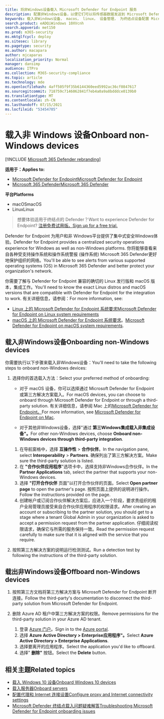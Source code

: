 ```yaml
---
title: 将非Windows设备载入 Microsoft Defender for Endpoint 服务
description: 配置非Windows设备，以便它们可以将传感器数据发送到 Microsoft Defender for Endpoint 服务。
keywords: 载入非Windows设备， macos， linux， 设备管理， 为终结点设备配置 Microsoft Defender
search.product: eADQiWindows 10XVcnh
search.appverid: met150
ms.prod: m365-security
ms.mktglfcycl: deploy
ms.sitesec: library
ms.pagetype: security
ms.author: macapara
author: mjcaparas
localization_priority: Normal
manager: dansimp
audience: ITPro
ms.collection: M365-security-compliance
ms.topic: article
ms.technology: mde
ms.openlocfilehash: 4aff505f9f35b6144360eed5992ac36cf0847617
ms.sourcegitcommit: 718759c7146062841f7eb4a0a9a8bdddce0139b0
ms.translationtype: MT
ms.contentlocale: zh-CN
ms.lasthandoff: 07/15/2021
ms.locfileid: "53454705"
---
```

# <a name="onboard-non-windows-devices"></a><span data-ttu-id="c074a-104">载入非 Windows 设备</span><span class="sxs-lookup"><span data-stu-id="c074a-104">Onboard non-Windows devices</span></span>

[!INCLUDE [Microsoft 365 Defender rebranding](../../includes/microsoft-defender.md)]


<span data-ttu-id="c074a-105">**适用于：**</span><span class="sxs-lookup"><span data-stu-id="c074a-105">**Applies to:**</span></span>
- [<span data-ttu-id="c074a-106">Microsoft Defender for Endpoint</span><span class="sxs-lookup"><span data-stu-id="c074a-106">Microsoft Defender for Endpoint</span></span>](https://go.microsoft.com/fwlink/p/?linkid=2154037)
- [<span data-ttu-id="c074a-107">Microsoft 365 Defender</span><span class="sxs-lookup"><span data-stu-id="c074a-107">Microsoft 365 Defender</span></span>](https://go.microsoft.com/fwlink/?linkid=2118804)

<span data-ttu-id="c074a-108">**平台**</span><span class="sxs-lookup"><span data-stu-id="c074a-108">**Platforms**</span></span>
- <span data-ttu-id="c074a-109">macOS</span><span class="sxs-lookup"><span data-stu-id="c074a-109">macOS</span></span>
- <span data-ttu-id="c074a-110">Linux</span><span class="sxs-lookup"><span data-stu-id="c074a-110">Linux</span></span>

><span data-ttu-id="c074a-111">想要体验适用于终结点的 Defender？</span><span class="sxs-lookup"><span data-stu-id="c074a-111">Want to experience Defender for Endpoint?</span></span> [<span data-ttu-id="c074a-112">注册免费试用版。</span><span class="sxs-lookup"><span data-stu-id="c074a-112">Sign up for a free trial.</span></span>](https://www.microsoft.com/microsoft-365/windows/microsoft-defender-atp?ocid=docs-wdatp-nonwindows-abovefoldlink) 

<span data-ttu-id="c074a-113">Defender for Endpoint 为用户和非 Windows平台提供了集中式安全Windows体验。</span><span class="sxs-lookup"><span data-stu-id="c074a-113">Defender for Endpoint provides a centralized security operations experience for Windows as well as non-Windows platforms.</span></span> <span data-ttu-id="c074a-114">你将能够查看来自各种受支持操作系统和操作系统警报 (操作系统) Microsoft 365 Defender更好地保护组织的网络。</span><span class="sxs-lookup"><span data-stu-id="c074a-114">You'll be able to see alerts from various supported operating systems (OS) in Microsoft 365 Defender and better protect your organization's network.</span></span> 

<span data-ttu-id="c074a-115">你需要了解与 Defender for Endpoint 兼容的确切的 Linux 发行版和 macOS 版本，集成工作。</span><span class="sxs-lookup"><span data-stu-id="c074a-115">You'll need to know the exact Linux distros and macOS versions that are compatible with Defender for Endpoint for the integration to work.</span></span> <span data-ttu-id="c074a-116">有关详细信息，请参阅：</span><span class="sxs-lookup"><span data-stu-id="c074a-116">For more information, see:</span></span>
- [<span data-ttu-id="c074a-117">Linux 上的 Microsoft Defender for Endpoint 系统要求</span><span class="sxs-lookup"><span data-stu-id="c074a-117">Microsoft Defender for Endpoint on Linux system requirements</span></span>](microsoft-defender-endpoint-linux.md#system-requirements)  
- <span data-ttu-id="c074a-118">[macOS 上的 Microsoft Defender for Endpoint 系统要求](microsoft-defender-endpoint-mac.md#system-requirements)。</span><span class="sxs-lookup"><span data-stu-id="c074a-118">[Microsoft Defender for Endpoint on macOS system requirements](microsoft-defender-endpoint-mac.md#system-requirements).</span></span>

## <a name="onboarding-non-windows-devices"></a><span data-ttu-id="c074a-119">载入非Windows设备</span><span class="sxs-lookup"><span data-stu-id="c074a-119">Onboarding non-Windows devices</span></span>
<span data-ttu-id="c074a-120">你需要执行以下步骤来载入非Windows设备：</span><span class="sxs-lookup"><span data-stu-id="c074a-120">You'll need to take the following steps to onboard non-Windows devices:</span></span>
1. <span data-ttu-id="c074a-121">选择你的首选载入方法：</span><span class="sxs-lookup"><span data-stu-id="c074a-121">Select your preferred method of onboarding:</span></span>

   - <span data-ttu-id="c074a-122">对于 macOS 设备，你可以选择通过 Microsoft Defender for Endpoint 或第三方解决方案载入。</span><span class="sxs-lookup"><span data-stu-id="c074a-122">For macOS devices, you can choose to onboard through Microsoft Defender for Endpoint or through a third-party solution.</span></span> <span data-ttu-id="c074a-123">有关详细信息，请参阅 Mac 上的[Microsoft Defender for Endpoint。](/microsoft-365/security/defender-endpoint/microsoft-defender-endpoint-mac)</span><span class="sxs-lookup"><span data-stu-id="c074a-123">For more information, see [Microsoft Defender for Endpoint on Mac](/microsoft-365/security/defender-endpoint/microsoft-defender-endpoint-mac).</span></span>

   - <span data-ttu-id="c074a-124">对于其他非Windows设备，选择"通过 **第三Windows集成载入非集成设备"。**</span><span class="sxs-lookup"><span data-stu-id="c074a-124">For other non-Windows devices, choose **Onboard non-Windows devices through third-party integration**.</span></span>   
    1. <span data-ttu-id="c074a-125">在导航窗格中，选择 **互操作性**  >  **合作伙伴**。</span><span class="sxs-lookup"><span data-stu-id="c074a-125">In the navigation pane, select **Interoperability** > **Partners**.</span></span> <span data-ttu-id="c074a-126">确保列出了第三方解决方案。</span><span class="sxs-lookup"><span data-stu-id="c074a-126">Make sure the third-party solution is listed.</span></span>
    2. <span data-ttu-id="c074a-127">在 **"合作伙伴应用程序**"选项卡中，选择支持非Windows合作伙伴。</span><span class="sxs-lookup"><span data-stu-id="c074a-127">In the **Partner Applications** tab, select the partner that supports your non-Windows devices.</span></span>
    3. <span data-ttu-id="c074a-128">选择 **"打开合作伙伴** 页面"以打开合作伙伴的页面。</span><span class="sxs-lookup"><span data-stu-id="c074a-128">Select **Open partner page** to open the partner's page.</span></span> <span data-ttu-id="c074a-129">按照页面上提供的说明进行操作。</span><span class="sxs-lookup"><span data-stu-id="c074a-129">Follow the instructions provided on the page.</span></span>
    4. <span data-ttu-id="c074a-130">创建帐户或订阅合作伙伴解决方案后，应进入一个阶段，要求贵组织的租户全局管理员接受来自合作伙伴应用程序的权限请求。</span><span class="sxs-lookup"><span data-stu-id="c074a-130">After creating an account or subscribing to the partner solution, you should get to a stage where a tenant Global Admin in your organization is asked to accept a permission request from the partner application.</span></span> <span data-ttu-id="c074a-131">仔细阅读权限请求，确保它与所需的服务保持一致。</span><span class="sxs-lookup"><span data-stu-id="c074a-131">Read the permission request carefully to make sure that it is aligned with the service that you require.</span></span> 

        
2. <span data-ttu-id="c074a-132">按照第三方解决方案的说明运行检测测试。</span><span class="sxs-lookup"><span data-stu-id="c074a-132">Run a detection test by following the instructions of the third-party solution.</span></span>

## <a name="offboard-non-windows-devices"></a><span data-ttu-id="c074a-133">载出非Windows设备</span><span class="sxs-lookup"><span data-stu-id="c074a-133">Offboard non-Windows devices</span></span>

1. <span data-ttu-id="c074a-134">按照第三方文档将第三方解决方案与 Microsoft Defender for Endpoint 断开连接。</span><span class="sxs-lookup"><span data-stu-id="c074a-134">Follow the third-party's documentation to disconnect the third-party solution from Microsoft Defender for Endpoint.</span></span>

2. <span data-ttu-id="c074a-135">删除 Azure AD 租户中第三方解决方案的权限。</span><span class="sxs-lookup"><span data-stu-id="c074a-135">Remove permissions for the third-party solution in your Azure AD tenant.</span></span>
   1. <span data-ttu-id="c074a-136">登录 [Azure 门户](https://portal.azure.com)。</span><span class="sxs-lookup"><span data-stu-id="c074a-136">Sign in to the [Azure portal](https://portal.azure.com).</span></span>
   2. <span data-ttu-id="c074a-137">选择 **Azure Active Directory > Enterprise应用程序"。**</span><span class="sxs-lookup"><span data-stu-id="c074a-137">Select **Azure Active Directory > Enterprise Applications**.</span></span>
   3. <span data-ttu-id="c074a-138">选择要离开的应用程序。</span><span class="sxs-lookup"><span data-stu-id="c074a-138">Select the application you'd like to offboard.</span></span>
   4. <span data-ttu-id="c074a-139">选择" **删除"** 按钮。</span><span class="sxs-lookup"><span data-stu-id="c074a-139">Select the **Delete** button.</span></span>


## <a name="related-topics"></a><span data-ttu-id="c074a-140">相关主题</span><span class="sxs-lookup"><span data-stu-id="c074a-140">Related topics</span></span>
- [<span data-ttu-id="c074a-141">载入 Windows 10 设备</span><span class="sxs-lookup"><span data-stu-id="c074a-141">Onboard Windows 10 devices</span></span>](configure-endpoints.md)
- [<span data-ttu-id="c074a-142">载入服务器</span><span class="sxs-lookup"><span data-stu-id="c074a-142">Onboard servers</span></span>](configure-server-endpoints.md)
- [<span data-ttu-id="c074a-143">配置代理和 Internet 连接设置</span><span class="sxs-lookup"><span data-stu-id="c074a-143">Configure proxy and Internet connectivity settings</span></span>](configure-proxy-internet.md)
- [<span data-ttu-id="c074a-144">Microsoft Defender 终结点载入问题疑难解答</span><span class="sxs-lookup"><span data-stu-id="c074a-144">Troubleshooting Microsoft Defender for Endpoint onboarding issues</span></span>](troubleshoot-onboarding.md)
